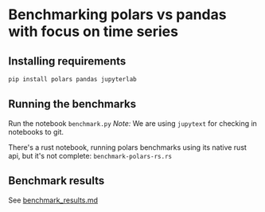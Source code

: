# Benchmarking polars vs pandas with focus on time series

## Installing requirements
```bash
pip install polars pandas jupyterlab
```

## Running the benchmarks
Run the notebook `benchmark.py`
*Note:* We are using `jupytext` for checking in notebooks to git. 

There's a rust notebook, running polars benchmarks using its native rust api,
but it's not complete: `benchmark-polars-rs.rs`

## Benchmark results
See [benchmark_results.md](./benchmark_results.md)